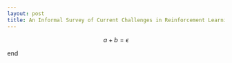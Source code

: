 ```yaml
---
layout: post
title: An Informal Survey of Current Challenges in Reinforcement Learning
---
```


$$ a + b = \epsilon $$

end
